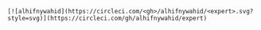    [![alhifnywahid](https://circleci.com/<gh>/alhifnywahid/<expert>.svg?style=svg)](https://circleci.com/gh/alhifnywahid/expert)
